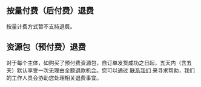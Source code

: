 ## 按量付费（后付费）退费

按量计费方式暂不支持退费。

## 资源包（预付费）退费

对于每个主体，如购买了预付费资源包，自订单发货成功之日起，五天内（含五天）默认享受一次无理由全额退款机会。您可以通过 [联系我们](https://cloud.tencent.com/online-service?from=sales&source=PRESALE) 来寻求帮助，我们的工作人员会协助您处理相关退费事宜。
